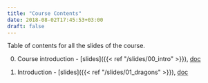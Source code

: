 ```yaml
---
title: "Course Contents"
date: 2018-08-02T17:45:53+03:00
draft: false
---
```


Table of contents for all the slides of the course.

<!--more-->

0. Course introduction - [slides]({{< ref "/slides/00_intro" >}}),
   [doc](https://github.com/SofiaCPP/IPL/blob/master/website/content/slides/00_intro/_index.md)

0. Introduction - [slides]({{< ref "/slides/01_dragons" >}}),
   [doc](https://github.com/SofiaCPP/IPL/blob/master/website/content/slides/01_dragons/_index.md)


